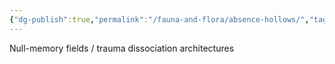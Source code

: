 ```yaml
---
{"dg-publish":true,"permalink":"/fauna-and-flora/absence-hollows/","tags":["EmotionalRegulationStrategies","NeurodivergentTraumaExperience","NullMemoryFieldsArchitectures","TraumaDissociationArchitectures","TraumaDissociationTherapies","TraumaResolutionImpact","neurodivergentExperience","trauma-resolution","NullMemoryFields","PsychologicalTreatment","TraumaDissociationArchitectures","emotional","neurodivergentExperience","trauma-resolution"],"updated":"2025-04-07T10:33:39.832+01:00"}
---
```


Null-memory fields / trauma dissociation architectures